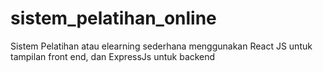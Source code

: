 # sistem_pelatihan_online
Sistem Pelatihan atau elearning sederhana menggunakan React JS untuk tampilan front end, dan ExpressJs untuk backend 
